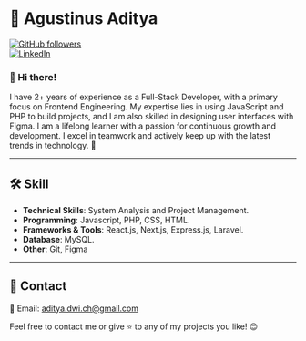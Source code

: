 
# 🌟 **Agustinus Aditya**  
[![GitHub followers](https://img.shields.io/github/followers/username?style=social)](https://github.com/adityadwi21)  
[![LinkedIn](https://img.shields.io/badge/LinkedIn-Connect-blue)](https://linkedin.com/in/agustinusaditya) 

### 👋 Hi there!  
I have 2+ years of experience as a Full-Stack Developer, with a primary focus on Frontend Engineering. My expertise lies in using JavaScript and PHP to build projects, and I am also skilled in designing user interfaces with Figma. I am a lifelong learner with a passion for continuous growth and development. I excel in teamwork and actively keep up with the latest trends in technology. 🚀  

---

## 🛠 **Skill**  

- **Technical Skills**: System Analysis and Project Management.
- **Programming**: Javascript, PHP, CSS, HTML.
- **Frameworks & Tools**: React.js, Next.js, Express.js, Laravel.
- **Database**: MySQL.
- **Other**: Git, Figma

---

## 📩 **Contact**  
📧 Email: aditya.dwi.ch@gmail.com 

Feel free to contact me or give ⭐️ to any of my projects you like! 😊  
